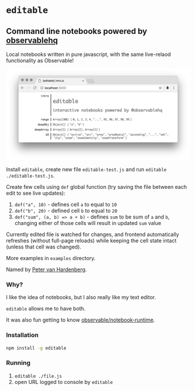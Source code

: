 # `editable`
## Command line notebooks powered by [observablehq](https://beta.observablehq.com/)

Local notebooks written in pure javascript, with the same live-relaod functionality as Observable!

![](./assets/screenshot.png)

Install `editable`, create new file `editable-test.js` and run `editable ./editable-test.js`.

Create few cells using `def` global function (try saving the file between each edit to see live updates):

1. `def("a", 10)` - defines cell `a` to equal to `10`
2. `def("b", 20)` - defined cell `b` to equal to `20`
3. `def("sum", (a, b) => a + b)` - defines `sum` to be sum of `a` and `b`, changing either of those cells will result in updated `sum` value

Currently edited file is watched for changes, and frontend automatically refreshes (without full-page reloads) while keeping the cell state intact (unless that cell was changed).

More examples in `examples` directory.

Named by [Peter van Hardenberg](https://twitter.com/pvh).

### Why?

I like the idea of notebooks, but I also really like my text editor.

`editable` allows me to have both.

It was also fun getting to know [observable/notebook-runtime](https://github.com/observablehq/notebook-runtime).

### Installation

```bash
npm install -g editable
```

### Running

1. `editable ./file.js`
2. open URL logged to console by `editable`

